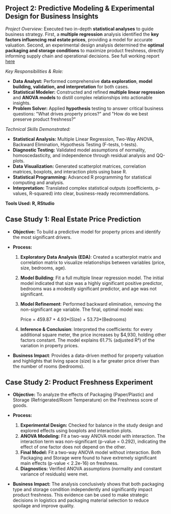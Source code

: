 ## Project 2: Predictive Modeling & Experimental Design for Business Insights

_Project Overview:_
Executed two in-depth **statistical analyses** to guide business strategy. First, a **multiple regression** analysis identified the **key factors influencing real estate prices**, providing a model for accurate valuation. Second, an experimental design analysis determined the **optimal packaging and storage conditions** to maximize product freshness, directly informing supply chain and operational decisions. See full working report [here](FullReport.pdf)

_Key Responsibilities & Role:_

* **Data Analyst:** Performed comprehensive **data exploration**, **model building, validation, and interpretation** for both cases.
* **Statistical Modeler:** Constructed and refined **multiple linear regression** and **ANOVA models** to distill complex relationships into actionable insights.
* **Problem Solver:** Applied **hypothesis** testing to answer critical business questions: "What drives property prices?" and "How do we best preserve product freshness?"

_Technical Skills Demonstrated:_

* **Statistical Analysis:** Multiple Linear Regression, Two-Way ANOVA, Backward Elimination, Hypothesis Testing (F-tests, t-tests).
* **Diagnostic Testing:** Validated model assumptions of normality, homoscedasticity, and independence through residual analysis and QQ-plots.
* **Data Visualization:** Generated scatterplot matrices, correlation matrices, boxplots, and interaction plots using base R.
* **Statistical Programming:** Advanced R programming for statistical computing and analysis.
* **Interpretation:** Translated complex statistical outputs (coefficients, p-values, R-squared) into clear, business-ready recommendations.

**Tools Used: R, RStudio**

## Case Study 1: Real Estate Price Prediction
* **Objective:** To build a predictive model for property prices and identify the most significant drivers.
* **Process:**
  1. **Exploratory Data Analysis (EDA)**: Created a scatterplot matrix and correlation matrix to visualize relationships between variables (price, size, bedrooms, age).
  2. **Model Building**: Fit a full multiple linear regression model. The initial model indicated that size was a highly significant positive predictor, bedrooms was a modestly significant predictor, and age was not significant.
  3. **Model Refinement**: Performed backward elimination, removing the non-significant age variable. The final, optimal model was:

      Price = 459.87 + 4.93*(Size) + 53.73*(Bedrooms)

  4. **Inference & Conclusion**: Interpreted the coefficients: for every additional square meter, the price increases by $4,930, holding other factors constant. The model explains 61.7% (adjusted R²) of the variation in property prices.
     
* **Business Impact**: Provides a data-driven method for property valuation and highlights that living space (size) is a far greater price driver than the number of rooms (bedrooms).

## Case Study 2: Product Freshness Experiment
* **Objective:** To analyze the effects of Packaging (Paper/Plastic) and Storage (Refrigerated/Room Temperature) on the Freshness score of goods.
* **Process:**
  1. **Experimental Design:** Checked for balance in the study design and explored effects using boxplots and interaction plots.
  2. **ANOVA Modeling:** Fit a two-way ANOVA model with interaction. The interaction term was non-significant (p-value = 0.292), indicating the effect of one factor does not depend on the other.
  3. **Final Model:** Fit a two-way ANOVA model without interaction. Both Packaging and Storage were found to have extremely significant main effects (p-value < 2.2e-16) on freshness.
  4. **Diagnostics:** Verified ANOVA assumptions (normality and constant variance of residuals) were met.

* **Business Impact:** The analysis conclusively shows that both packaging type and storage condition independently and significantly impact product freshness. This evidence can be used to make strategic decisions in logistics and packaging material selection to reduce spoilage and improve quality.
